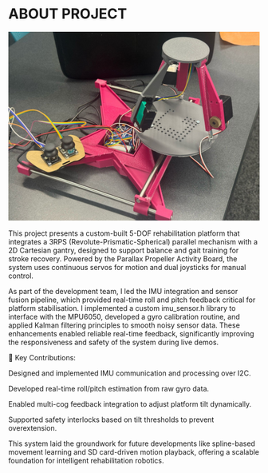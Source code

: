 # ABOUT PROJECT

![Image of Prototype](full_system.jpg)


This project presents a custom-built 5-DOF rehabilitation platform that integrates a 3RPS (Revolute-Prismatic-Spherical) parallel mechanism with a 2D Cartesian gantry, designed to support balance and gait training for stroke recovery. Powered by the Parallax Propeller Activity Board, the system uses continuous servos for motion and dual joysticks for manual control.

As part of the development team, I led the IMU integration and sensor fusion pipeline, which provided real-time roll and pitch feedback critical for platform stabilisation. I implemented a custom imu_sensor.h library to interface with the MPU6050, developed a gyro calibration routine, and applied Kalman filtering principles to smooth noisy sensor data. These enhancements enabled reliable real-time feedback, significantly improving the responsiveness and safety of the system during live demos.

🔧 Key Contributions:

Designed and implemented IMU communication and processing over I2C.

Developed real-time roll/pitch estimation from raw gyro data.

Enabled multi-cog feedback integration to adjust platform tilt dynamically.

Supported safety interlocks based on tilt thresholds to prevent overextension.

This system laid the groundwork for future developments like spline-based movement learning and SD card-driven motion playback, offering a scalable foundation for intelligent rehabilitation robotics.

